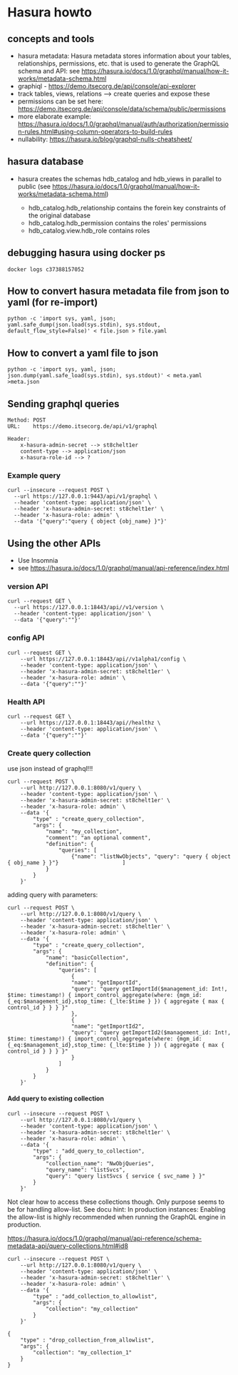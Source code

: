 # Hasura howto

## concepts and tools

- hasura metadata: Hasura metadata stores information about your tables, relationships, permissions, etc. that is used to generate the GraphQL schema and API: see <https://hasura.io/docs/1.0/graphql/manual/how-it-works/metadata-schema.html>
- graphiql - <https://demo.itsecorg.de/api/console/api-explorer>
- track tables, views, relations --> create queries and expose these
- permissions can be set here: <https://demo.itsecorg.de/api/console/data/schema/public/permissions>
- more elaborate example: <https://hasura.io/docs/1.0/graphql/manual/auth/authorization/permission-rules.html#using-column-operators-to-build-rules>
- nullability: https://hasura.io/blog/graphql-nulls-cheatsheet/


## hasura database

- hasura creates the schemas hdb_catalog and hdb_views in parallel to public (see <https://hasura.io/docs/1.0/graphql/manual/how-it-works/metadata-schema.html>)

  - hdb_catalog.hdb_relationship contains the forein key constraints of the original database
  - hdb_catalog.hdb_permission contains the roles' permissions
  - hdb_catalog.view.hdb_role contains roles

## debugging hasura using docker ps
    docker logs c37388157052

## How to convert hasura metadata file from json to yaml (for re-import)

    python -c 'import sys, yaml, json; yaml.safe_dump(json.load(sys.stdin), sys.stdout, default_flow_style=False)' < file.json > file.yaml

## How to convert a yaml file to json

    python -c 'import sys, yaml, json; json.dump(yaml.safe_load(sys.stdin), sys.stdout)' < meta.yaml >meta.json

## Sending graphql queries

    Method: POST
    URL:    https://demo.itsecorg.de/api/v1/graphql

    Header:
        x-hasura-admin-secret --> st8chelt1er
        content-type --> application/json
        x-hasura-role-id --> ?
### Example query

    curl --insecure --request POST \
      --url https://127.0.0.1:9443/api/v1/graphql \
      --header 'content-type: application/json' \
      --header 'x-hasura-admin-secret: st8chelt1er' \
      --header 'x-hasura-role: admin' \
      --data '{"query":"query { object {obj_name} }"}'

## Using the other APIs
- Use Insomnia
- see <https://hasura.io/docs/1.0/graphql/manual/api-reference/index.html>

### version API

    curl --request GET \
      --url https://127.0.0.1:18443/api//v1/version \
      --header 'content-type: application/json' \
      --data '{"query":""}'

### config API

    curl --request GET \
        --url https://127.0.0.1:18443/api//v1alpha1/config \
        --header 'content-type: application/json' \
        --header 'x-hasura-admin-secret: st8chelt1er' \
        --header 'x-hasura-role: admin' \
        --data '{"query":""}'


### Health API

    curl --request GET \
        --url https://127.0.0.1:18443/api//healthz \
        --header 'content-type: application/json' \
        --data '{"query":""}'

### Create query collection
use json instead of graphql!!!

    curl --request POST \
        --url http://127.0.0.1:8080/v1/query \
        --header 'content-type: application/json' \
        --header 'x-hasura-admin-secret: st8chelt1er' \
        --header 'x-hasura-role: admin' \
        --data '{
            "type" : "create_query_collection",
            "args": {
                "name": "my_collection",
                "comment": "an optional comment",
                "definition": {
                    "queries": [
                        {"name": "listNwObjects", "query": "query { object { obj_name } }"}                    ]
                }
            }
        }'

adding query with parameters:

    curl --request POST \
        --url http://127.0.0.1:8080/v1/query \
        --header 'content-type: application/json' \
        --header 'x-hasura-admin-secret: st8chelt1er' \
        --header 'x-hasura-role: admin' \
        --data '{
            "type" : "create_query_collection",
            "args": {
                "name": "basicCollection",
                "definition": {
                    "queries": [
                        {
                        "name": "getImportId",
                        "query": "query getImportId($management_id: Int!, $time: timestamp!) { import_control_aggregate(where: {mgm_id: {_eq:$management_id},stop_time: {_lte:$time } }) { aggregate { max { control_id } } } }"
                        },
                        {
                        "name": "getImportId2",
                        "query": "query getImportId2($management_id: Int!, $time: timestamp!) { import_control_aggregate(where: {mgm_id: {_eq:$management_id},stop_time: {_lte:$time } }) { aggregate { max { control_id } } } }"
                        }
                    ]
                }
            }
        }'

#### Add query to existing collection

    curl --insecure --request POST \
        --url http://127.0.0.1:8080/v1/query \
        --header 'content-type: application/json' \
        --header 'x-hasura-admin-secret: st8chelt1er' \
        --header 'x-hasura-role: admin' \
        --data '{
            "type" : "add_query_to_collection",
            "args": {
                "collection_name": "NwObjQueries",
                "query_name": "listSvcs",
                "query": "query listSvcs { service { svc_name } }"
            }
        }'

Not clear how to access these collections though. Only purpose seems to be for handling allow-list.
See docu hint: In production instances: Enabling the allow-list is highly recommended when running the GraphQL engine in production.

<https://hasura.io/docs/1.0/graphql/manual/api-reference/schema-metadata-api/query-collections.html#id8>

    curl --insecure --request POST \
        --url http://127.0.0.1:8080/v1/query \
        --header 'content-type: application/json' \
        --header 'x-hasura-admin-secret: st8chelt1er' \
        --header 'x-hasura-role: admin' \
        --data '{
            "type" : "add_collection_to_allowlist",
            "args": {
                "collection": "my_collection"
            }
        }'

    {
        "type" : "drop_collection_from_allowlist",
        "args": {
            "collection": "my_collection_1"
        }
    }
